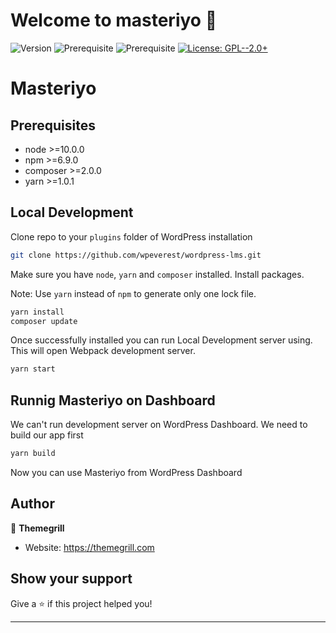 # Welcome to masteriyo 👋

![Version](https://img.shields.io/badge/version-0.1.0-blue.svg?cacheSeconds=2592000)
![Prerequisite](https://img.shields.io/badge/node-%3E%3D10.0.0-blue.svg)
![Prerequisite](https://img.shields.io/badge/npm-%3E%3D6.9.0-blue.svg)
[![License: GPL--2.0+](https://img.shields.io/badge/License-GPL--2.0+-yellow.svg)](#)

# Masteriyo

## Prerequisites

- node >=10.0.0
- npm >=6.9.0
- composer >=2.0.0
- yarn >=1.0.1

## Local Development

Clone repo to your `plugins` folder of WordPress installation

```sh
git clone https://github.com/wpeverest/wordpress-lms.git
```

Make sure you have `node`, `yarn` and `composer` installed. Install packages.

Note: Use `yarn` instead of `npm` to generate only one lock file.

```sh
yarn install
composer update
```

Once successfully installed you can run Local Development server using. This will open Webpack development server.

```sh
yarn start
```

## Runnig Masteriyo on Dashboard

We can't run development server on WordPress Dashboard. We need to build our app first

```sh
yarn build
```

Now you can use Masteriyo from WordPress Dashboard

## Author

👤 **Themegrill**

- Website: https://themegrill.com

## Show your support

Give a ⭐️ if this project helped you!

---
